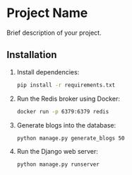 # Project Name

Brief description of your project.

## Installation

1. Install dependencies:

    ```bash
    pip install -r requirements.txt
    ```

2. Run the Redis broker using Docker:

    ```bash
    docker run -p 6379:6379 redis
    ```

3. Generate blogs into the database:

    ```bash
    python manage.py generate_blogs 50
    ```

4. Run the Django web server:

    ```bash
    python manage.py runserver
    ```

